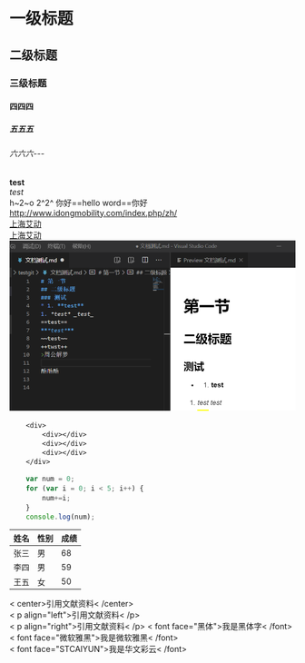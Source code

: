 # 一级标题

## 二级标题

### 三级标题

#### 四四四

##### 五五五

###### 六六六---

**test**  
_test_  
h~2~o
2^2^
你好==hello word==你好  
<http://www.idongmobility.com/index.php/zh/>  
[上海艾动](http://www.idongmobility.com/index.php/zh/)  
[上海艾动](http://www.idongmobility.com/index.php/zh/ '上海艾动科技')    
![截图](./images/01.png)
```
    <div>
        <div></div>
        <div></div>
        <div></div>
    </div>
```
```javascript
    var num = 0;
    for (var i = 0; i < 5; i++) {
        num+=i;
    }
    console.log(num);
```

|姓名|性别|成绩|
|:-:|---|---|
|张三|男|68|
|李四|男|59|
|王五|女|50|  

< center>引用文献资料< /center>  
< p align="left">引用文献资料< /p>  
< p align="right">引用文献资料< /p>
< font face="黑体">我是黑体字< /font>  
< font face="微软雅黑">我是微软雅黑< /font>  
< font face="STCAIYUN">我是华文彩云< /font> 